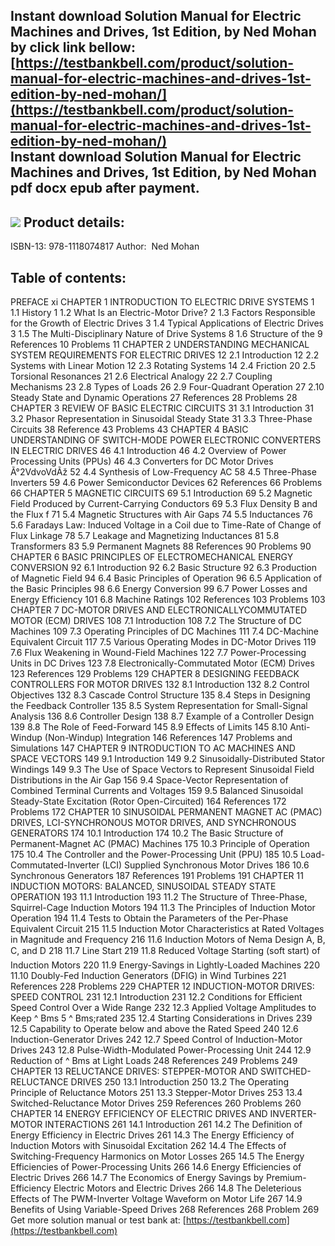 Instant download **Solution Manual for Electric Machines and Drives, 1st Edition, by Ned Mohan** by click link bellow:  
[https://testbankbell.com/product/solution-manual-for-electric-machines-and-drives-1st-edition-by-ned-mohan/](https://testbankbell.com/product/solution-manual-for-electric-machines-and-drives-1st-edition-by-ned-mohan/)  
**Instant download Solution Manual for Electric Machines and Drives, 1st Edition, by Ned Mohan pdf docx epub after payment.**
-----------------------------------------------------------------------------------------------------------------------------


![](https://testbankbell.com/wp-content/uploads/2023/05/EHEP002027_SM.jpg)
**Product details:**
--------------------



ISBN-13: 978-1118074817
Author:  Ned Mohan 


**Table of contents:**
----------------------


PREFACE xi
CHAPTER 1 INTRODUCTION TO ELECTRIC DRIVE SYSTEMS 1
1.1 History 1
1.2 What Is an Electric-Motor Drive? 2
1.3 Factors Responsible for the Growth of Electric Drives 3
1.4 Typical Applications of Electric Drives 3
1.5 The Multi-Disciplinary Nature of Drive Systems 8
1.6 Structure of the 9
References 10
Problems 11
CHAPTER 2 UNDERSTANDING MECHANICAL SYSTEM REQUIREMENTS FOR ELECTRIC DRIVES 12
2.1 Introduction 12
2.2 Systems with Linear Motion 12
2.3 Rotating Systems 14
2.4 Friction 20
2.5 Torsional Resonances 21
2.6 Electrical Analogy 22
2.7 Coupling Mechanisms 23
2.8 Types of Loads 26
2.9 Four-Quadrant Operation 27
2.10 Steady State and Dynamic Operations 27
References 28
Problems 28
CHAPTER 3 REVIEW OF BASIC ELECTRIC CIRCUITS 31
3.1 Introduction 31
3.2 Phasor Representation in Sinusoidal Steady State 31
3.3 Three-Phase Circuits 38
Reference 43
Problems 43
CHAPTER 4 BASIC UNDERSTANDING OF SWITCH-MODE POWER ELECTRONIC CONVERTERS IN ELECTRIC DRIVES 46
4.1 Introduction 46
4.2 Overview of Power Processing Units (PPUs) 46
4.3 Converters for DC Motor Drives Ã°2VdvoVdÃž 52
4.4 Synthesis of Low-Frequency AC 58
4.5 Three-Phase Inverters 59
4.6 Power Semiconductor Devices 62
References 66
Problems 66
CHAPTER 5 MAGNETIC CIRCUITS 69
5.1 Introduction 69
5.2 Magnetic Field Produced by Current-Carrying Conductors 69
5.3 Flux Density B and the Flux f 71
5.4 Magnetic Structures with Air Gaps 74
5.5 Inductances 76
5.6 Faradays Law: Induced Voltage in a Coil due to Time-Rate of Change of Flux Linkage 78
5.7 Leakage and Magnetizing Inductances 81
5.8 Transformers 83
5.9 Permanent Magnets 88
References 90
Problems 90
CHAPTER 6 BASIC PRINCIPLES OF ELECTROMECHANICAL ENERGY CONVERSION 92
6.1 Introduction 92
6.2 Basic Structure 92
6.3 Production of Magnetic Field 94
6.4 Basic Principles of Operation 96
6.5 Application of the Basic Principles 98
6.6 Energy Conversion 99
6.7 Power Losses and Energy Efficiency 101
6.8 Machine Ratings 102
References 103
Problems 103
CHAPTER 7 DC-MOTOR DRIVES AND ELECTRONICALLYCOMMUTATED MOTOR (ECM) DRIVES 108
7.1 Introduction 108
7.2 The Structure of DC Machines 109
7.3 Operating Principles of DC Machines 111
7.4 DC-Machine Equivalent Circuit 117
7.5 Various Operating Modes in DC-Motor Drives 119
7.6 Flux Weakening in Wound-Field Machines 122
7.7 Power-Processing Units in DC Drives 123
7.8 Electronically-Commutated Motor (ECM) Drives 123
References 129
Problems 129
CHAPTER 8 DESIGNING FEEDBACK CONTROLLERS FOR MOTOR DRIVES 132
8.1 Introduction 132
8.2 Control Objectives 132
8.3 Cascade Control Structure 135
8.4 Steps in Designing the Feedback Controller 135
8.5 System Representation for Small-Signal Analysis 136
8.6 Controller Design 138
8.7 Example of a Controller Design 139
8.8 The Role of Feed-Forward 145
8.9 Effects of Limits 145
8.10 Anti-Windup (Non-Windup) Integration 146
References 147
Problems and Simulations 147
CHAPTER 9 INTRODUCTION TO AC MACHINES AND SPACE VECTORS 149
9.1 Introduction 149
9.2 Sinusoidally-Distributed Stator Windings 149
9.3 The Use of Space Vectors to Represent Sinusoidal Field Distributions in the Air Gap 156
9.4 Space-Vector Representation of Combined Terminal Currents and Voltages 159
9.5 Balanced Sinusoidal Steady-State Excitation (Rotor Open-Circuited) 164
References 172
Problems 172
CHAPTER 10 SINUSOIDAL PERMANENT MAGNET AC (PMAC) DRIVES, LCI-SYNCHRONOUS MOTOR DRIVES, AND SYNCHRONOUS GENERATORS 174
10.1 Introduction 174
10.2 The Basic Structure of Permanent-Magnet AC (PMAC) Machines 175
10.3 Principle of Operation 175
10.4 The Controller and the Power-Processing Unit (PPU) 185
10.5 Load-Commutated-Inverter (LCI) Supplied Synchronous Motor Drives 186
10.6 Synchronous Generators 187
References 191
Problems 191
CHAPTER 11 INDUCTION MOTORS: BALANCED, SINUSOIDAL STEADY STATE OPERATION 193
11.1 Introduction 193
11.2 The Structure of Three-Phase, Squirrel-Cage Induction Motors 194
11.3 The Principles of Induction Motor Operation 194
11.4 Tests to Obtain the Parameters of the Per-Phase Equivalent Circuit 215
11.5 Induction Motor Characteristics at Rated Voltages in Magnitude and Frequency 216
11.6 Induction Motors of Nema Design A, B, C, and D 218
11.7 Line Start 219
11.8 Reduced Voltage Starting (soft start) of Induction Motors 220
11.9 Energy-Savings in Lightly-Loaded Machines 220
11.10 Doubly-Fed Induction Generators (DFIG) in Wind Turbines 221
References 228
Problems 229
CHAPTER 12 INDUCTION-MOTOR DRIVES: SPEED CONTROL 231
12.1 Introduction 231
12.2 Conditions for Efficient Speed Control Over a Wide Range 232
12.3 Applied Voltage Amplitudes to Keep ^ Bms 5 ^ Bms;rated 235
12.4 Starting Considerations in Drives 239
12.5 Capability to Operate below and above the Rated Speed 240
12.6 Induction-Generator Drives 242
12.7 Speed Control of Induction-Motor Drives 243
12.8 Pulse-Width-Modulated Power-Processing Unit 244
12.9 Reduction of ^ Bms at Light Loads 248
References 249
Problems 249
CHAPTER 13 RELUCTANCE DRIVES: STEPPER-MOTOR AND SWITCHED-RELUCTANCE DRIVES 250
13.1 Introduction 250
13.2 The Operating Principle of Reluctance Motors 251
13.3 Stepper-Motor Drives 253
13.4 Switched-Reluctance Motor Drives 259
References 260
Problems 260
CHAPTER 14 ENERGY EFFICIENCY OF ELECTRIC DRIVES AND INVERTER-MOTOR INTERACTIONS 261
14.1 Introduction 261
14.2 The Definition of Energy Efficiency in Electric Drives 261
14.3 The Energy Efficiency of Induction Motors with Sinusoidal Excitation 262
14.4 The Effects of Switching-Frequency Harmonics on Motor Losses 265
14.5 The Energy Efficiencies of Power-Processing Units 266
14.6 Energy Efficiencies of Electric Drives 266
14.7 The Economics of Energy Savings by Premium-Efficiency Electric Motors and Electric Drives 266
14.8 The Deleterious Effects of The PWM-Inverter Voltage Waveform on Motor Life 267
14.9 Benefits of Using Variable-Speed Drives 268
References 268
Problem 269  
 Get more solution manual or test bank at: [https://testbankbell.com](https://testbankbell.com)
